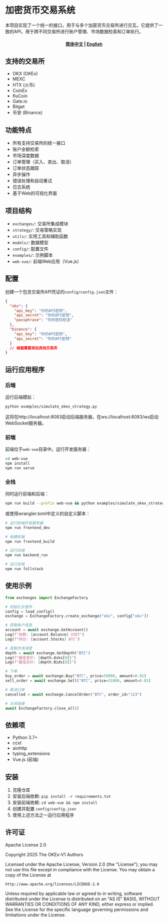 # 加密货币交易系统


本项目实现了一个统一的接口，用于与多个加密货币交易所进行交互。它提供了一致的API，用于跨不同交易所进行账户管理、市场数据检索和订单执行。

<h4 align="center">
<p>
<a href="https://github.com/xzqxnet0990/okex-v1/tree/main/README.md">简体中文</a> |
<a href="https://github.com/xzqxnet0990/okex-v1/tree/main/README_EN.md">English</a> 
</p>
</h4>

## 支持的交易所

- OKX (OKEx)
- MEXC
- HTX (火币)
- CoinEx
- KuCoin
- Gate.io
- Bitget
- 币安 (Binance)

## 功能特点

- 所有支持交易所的统一接口
- 账户余额检索
- 市场深度数据
- 订单管理（买入、卖出、取消）
- 订单状态跟踪
- 异步操作
- 错误处理和自动重试
- 日志系统
- 基于Web的可视化界面

## 项目结构

- `exchanges/`: 交易所集成模块
- `strategy/`: 交易策略实现
- `utils/`: 实用工具和辅助函数
- `models/`: 数据模型
- `config/`: 配置文件
- `examples/`: 示例脚本
- `web-vue/`: 前端Web应用（Vue.js）

## 配置

创建一个包含交易所API凭证的`config/config.json`文件：

```json
{
  "okx": {
    "api_key": "你的API密钥",
    "api_secret": "你的API密钥",
    "passphrase": "你的密码短语"
  },
  "binance": {
    "api_key": "你的API密钥",
    "api_secret": "你的API密钥"
  }
  // 根据需要添加其他交易所
}
```

## 运行应用程序

### 后端

运行后端模拟：

```bash
python examples/simulate_okex_strategy.py
```

这将在http://localhost:8083启动后端服务器，在ws://localhost:8083/ws启动WebSocket服务器。

### 前端

前端位于`web-vue`目录中。运行开发服务器：

```bash
cd web-vue
npm install
npm run serve
```

### 全栈

同时运行前端和后端：

```bash
npm run build --prefix web-vue && python examples/simulate_okex_strategy.py
```

或使用wrangler.toml中定义的自定义脚本：

```bash
# 运行前端开发服务器
npm run frontend_dev

# 构建前端
npm run frontend_build

# 运行后端
npm run backend_run

# 运行全栈
npm run fullstack
```

## 使用示例

```python
from exchanges import ExchangeFactory

# 初始化交易所
config = load_config()
exchange = ExchangeFactory.create_exchange("okx", config["okx"])

# 获取账户信息
account = await exchange.GetAccount()
Log(f"余额: {account.Balance} USDT")
Log(f"持仓: {account.Stocks} BTC")

# 获取市场深度
depth = await exchange.GetDepth("BTC")
Log(f"最佳卖价: {depth.Asks[0]}")
Log(f"最佳买价: {depth.Bids[0]}")

# 下单
buy_order = await exchange.Buy("BTC", price=50000, amount=0.01)
sell_order = await exchange.Sell("BTC", price=51000, amount=0.01)

# 取消订单
cancelled = await exchange.CancelOrder("BTC", order_id="123")

# 关闭连接
await ExchangeFactory.close_all()
```

## 依赖项

- Python 3.7+
- ccxt
- aiohttp
- typing_extensions
- Vue.js (前端)

## 安装

1. 克隆仓库
2. 安装后端依赖: `pip install -r requirements.txt`
3. 安装前端依赖: `cd web-vue && npm install`
4. 创建并配置 `config/config.json`
5. 使用上述方法之一运行应用程序

## 许可证

Apache License 2.0

Copyright 2025 The OKEx-V1 Authors

Licensed under the Apache License, Version 2.0 (the "License");
you may not use this file except in compliance with the License.
You may obtain a copy of the License at

    http://www.apache.org/licenses/LICENSE-2.0

Unless required by applicable law or agreed to in writing, software
distributed under the License is distributed on an "AS IS" BASIS,
WITHOUT WARRANTIES OR CONDITIONS OF ANY KIND, either express or implied.
See the License for the specific language governing permissions and
limitations under the License.